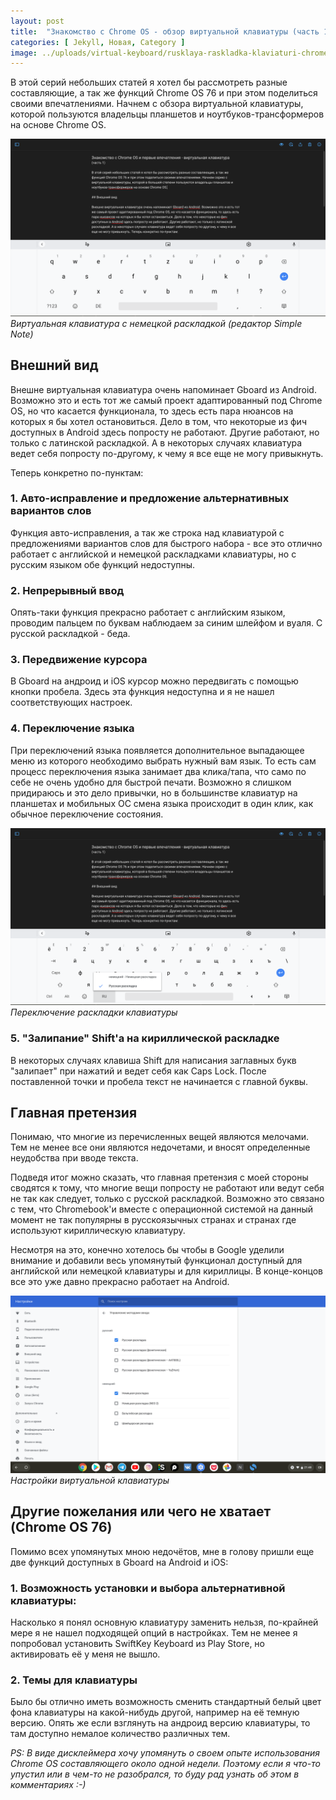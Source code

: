 ```yaml
---
layout: post
title:  "Знакомство с Chrome OS - обзор виртуальной клавиатуры (часть 1)"
categories: [ Jekyll, Новая, Category ]
image: ../uploads/virtual-keyboard/rusklaya-raskladka-klaviaturi-chromeos.png
---
```


В этой серий небольших статей я хотел бы рассмотреть разные составляющие, а так же функций Chrome OS 76 и при этом поделиться своими впечатлениями. Начнем с обзора виртуальной клавиатуры, которой пользуются владельцы планшетов и ноутбуков-трансформеров на основе Chrome OS.

![Виртуальная клавиатура с немецкой раскладкой](../uploads/virtual-keyboard/nemeckaya-raskladka-virtualnoi-klaviaturi.png "Виртуальная клавиатура с немецкой раскладкой")
*Виртуальная клавиатура с немецкой раскладкой (редактор Simple Note)*

## Внешний вид
Внешне виртуальная клавиатура очень напоминает Gboard из Android. Возможно это и есть тот же самый проект адаптированный под Chrome OS, но что касается функционала, то здесь есть пара нюансов на которых я бы хотел остановиться. Дело в том, что некоторые из фич доступных в Android здесь попросту не работают. Другие работают, но только с латинской раскладкой. А в некоторых случаях клавиатура ведет себя попросту по-другому, к чему я все еще не могу привыкнуть.

Теперь конкретно по-пунктам:

### 1. Авто-исправление и предложение альтернативных вариантов слов
Функция авто-исправления, а так же строка над клавиатурой с предложениями вариантов слов для быстрого набора - все это отлично работает с английской и немецкой раскладками клавиатуры, но с русским языком обе функций недоступны.

### 2. Непрерывный ввод
Опять-таки функция прекрасно работает с английским языком, проводим пальцем по буквам наблюдаем за синим шлейфом и вуаля. С русской раскладкой - беда.

### 3. Передвижение курсора
В Gboard на андроид и iOS курсор можно передвигать с помощью кнопки пробела. Здесь эта функция недоступна и я не нашел соответствующих настроек.

### 4. Переключение языка
При переключений языка появляется дополнительное выпадающее меню из которого необходимо выбрать нужный вам язык. То есть сам процесс переключения языка занимает два клика/тапа, что само по себе не очень удобно для быстрой печати. Возможно я слишком придираюсь и это дело привычки, но в большинстве клавиатур на планшетах и мобильных ОС смена языка происходит в один клик, как обычное переключение состояния.

![Переключение раскладки клавиатуры](../uploads/virtual-keyboard/pereklyuchenie-raskladki-klaviaturi.png "Переключение раскладки клавиатуры")
*Переключение раскладки клавиатуры*

### 5. "Залипание" Shift'а на кириллической раскладке
В некоторых случаях клавиша Shift для написания заглавных букв "залипает" при нажатий и ведет себя как Caps Lock. После поставленной точки и пробела текст не начинается с главной буквы.

## Главная претензия
Понимаю, что многие из перечисленных вещей являются мелочами. Тем не менее все они являются недочетами, и вносят определенные неудобства при вводе текста.

Подведя итог можно сказать, что главная претензия с моей стороны сводятся к тому, что многие вещи попросту не работают или ведут себя не так как следует, только с русской раскладкой. Возможно это связано с тем, что Chromebook'и вместе с операционной системой на данный момент не так популярны в русскоязычных странах и странах где используют кириллическую клавиатуру.

Несмотря на это, конечно хотелось бы чтобы в Google уделили внимание и добавили весь упомянутый функционал доступный для английской или немецкой клавиатуры и для кириллицы. В конце-концов все это уже давно прекрасно работает на Android.


![Настройки виртуальной клавиатуры](../uploads/virtual-keyboard/nastroiki-virtualnoi-klaviaturi.png "Настройки виртуальной клавиатуры")
*Настройки виртуальной клавиатуры*

## Другие пожелания или чего не хватает (Chrome OS 76)
Помимо всех упомянутых мною недочётов, мне в голову пришли еще две функций доступных в Gboard на Android и iOS:

### 1. Возможность установки и выбора альтернативной клавиатуры:

Насколько я понял основную клавиатуру заменить нельзя, по-крайней мере я не нашел подходящей опций в настройках. Тем не менее я попробовал установить SwiftKey Keyboard из Play Store, но активировать её у меня не вышло.

### 2. Темы для клавиатуры

Было бы отлично иметь возможность сменить стандартный белый цвет фона клавиатуры на какой-нибудь другой, например на её темную версию. Опять же если взглянуть на андроид версию клавиатуры, то там доступно немалое количество различных тем.

*PS: В виде дисклеймера хочу упомянуть о своем опыте использования Chrome OS составляющего около одной недели. Поэтому если я что-то упустил или в чем-то не разобрался, то буду рад узнать об этом в комментариях :-)*


